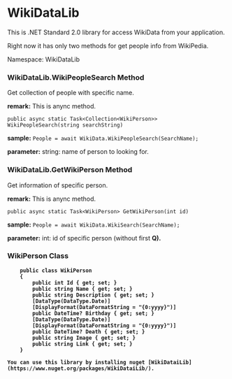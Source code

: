 # WikiDataLib

This is .NET Standard 2.0 library for access WikiData from your application.

Right now it has only two methods for get people info from WikiPedia.

Namespace: WikiDataLib

### WikiDataLib.WikiPeopleSearch Method

Get collection of people with specific name.

<b>remark:</b> This is anync method.

`public async static Task<Collection<WikiPerson>> WikiPeopleSearch(string searchString)`

<b>sample:</b> 
`People = await WikiData.WikiPeopleSearch(SearchName);`

<b>parameter:</b> string: name of person to looking for.

### WikiDataLib.GetWikiPerson Method

Get information of specific person.

<b>remark:</b> This is anync method.

`public async static Task<WikiPerson> GetWikiPerson(int id)`

<b>sample:</b> 
`People = await WikiData.WikiSearch(SearchName);`

<b>parameter:</b> int: id of specific person (without first <b>Q<b/>).

### WikiPerson Class

```
    public class WikiPerson
    {
        public int Id { get; set; }
        public string Name { get; set; }
        public string Description { get; set; }
        [DataType(DataType.Date)]
        [DisplayFormat(DataFormatString = "{0:yyyy}")]
        public DateTime? Birthday { get; set; }
        [DataType(DataType.Date)]
        [DisplayFormat(DataFormatString = "{0:yyyy}")]
        public DateTime? Death { get; set; }
        public string Image { get; set; }
        public string Link { get; set; }       
    }
```

    You can use this library by installing nuget [WikiDataiLib](https://www.nuget.org/packages/WikiDataiLib/).

